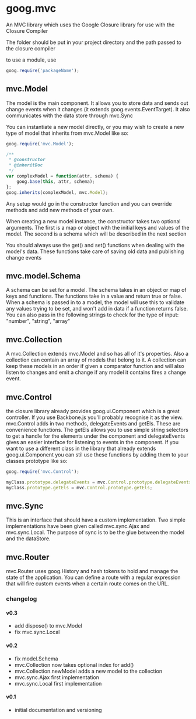 # goog.mvc #

An MVC library which uses the Google Closure library for use with the Closure Compiler

The folder should be put in your project directory and the path passed to the closure compiler

to use a module, use

```javascript
goog.require('packageName');
```

## mvc.Model ##

The model is the main component. It allows you to store data and sends out change events when it changes (it extends goog.events.EventTarget). It also communicates with the data store through mvc.Sync

You can instantiate a new model directly, or you may wish to create a new type of model that inherits from mvc.Model like so:

```javascript
goog.require('mvc.Model');

/**
 * @constructor
 * @inheritDoc
 */
var complexModel = function(attr, schema) {
    goog.base(this, attr, schema);
};
goog.inherits(complexModel, mvc.Model);
```

Any setup would go in the constructor function and you can override methods and add new methods of your own.

When creating a new model instance, the constructor takes two optional arguments. The first is a map or object with the initial keys and values of the model. The second is a schema which will be described in the next section

You should always use the get() and set() functions when dealing with the model's data. These functions take care of saving old data and publishing change events

## mvc.model.Schema ##

A schema can be set for a model. The schema takes in an object or map of keys and functions. The functions take in a value and return true or false. When a schema is passed in to a model, the model will use this to validate any values trying to be set, and won't add in data if a function returns false. You can also pass in the following strings to check for the type of input: "number", "string", "array"

## mvc.Collection ##

A mvc.Collection extends mvc.Model and so has all of it's properties. Also a collection can contain an array of models that belong to it. A collection can keep these models in an order if given a comparator function and will also listen to changes and emit a change if any model it contains fires a change event.

## mvc.Control ##

the closure library already provides goog.ui.Component which is a great controller. If you use Backbone.js you'll probably recognise it as the view. mvc.Control adds in two methods, delegateEvents and getEls. These are convenience functions. The getEls allows you to use simple string selectors to get a handle for the elements under the component and delegateEvents gives an easier interface for listening to events in the component. If you want to use a different class in the library that already extends goog.ui.Component you can stil use these functions by adding them to your classes prototype like so:

```javascript
goog.require('mvc.Control');

myClass.prototype.delegateEvents = mvc.Control.prototype.delegateEvents;
myClass.prototype.getEls = mvc.Control.prototype.getEls;
```

## mvc.Sync ##

This is an interface that should have a custom implementation. Two simple implementations have been given called mvc.sync.Ajax and mvc.sync.Local. The purpose of sync is to be the glue between the model and the dataStore.

## mvc.Router ##

mvc.Router uses goog.History and hash tokens to hold and manage the state of the application. You can define a route with a regular expression that will fire custom events when a certain route comes on the URL.

### changelog ###

#### v0.3 ####

- add dispose() to mvc.Model
- fix mvc.sync.Local

#### v0.2 ####

- fix model.Schema
- mvc.Collection now takes optional index for add()
- mvc.Collection.newModel adds a new model to the collection
- mvc.sync.Ajax first implementation
- mvc.sync.Local first implementation

#### v0.1 ####

- initial documentation and versioning
